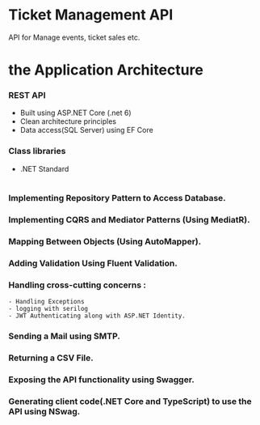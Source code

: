 # Ticket Management API
API for Manage events, ticket sales etc.

# the Application Architecture
### REST API 
- Built using ASP.NET Core (.net 6)
- Clean architecture principles 
- Data access(SQL Server) using EF Core
### Class libraries
- .NET Standard

#
### Implementing Repository Pattern to Access Database.
### Implementing CQRS and Mediator Patterns (Using MediatR).
### Mapping Between Objects (Using AutoMapper). 
### Adding Validation Using Fluent Validation.
### Handling cross-cutting concerns : 
    - Handling Exceptions 
    - logging with serilog 
    - JWT Authenticating along with ASP.NET Identity.
### Sending a Mail using SMTP.
### Returning a CSV File.
### Exposing the API functionality using Swagger.
### Generating client code(.NET Core and TypeScript) to use the API using NSwag.
